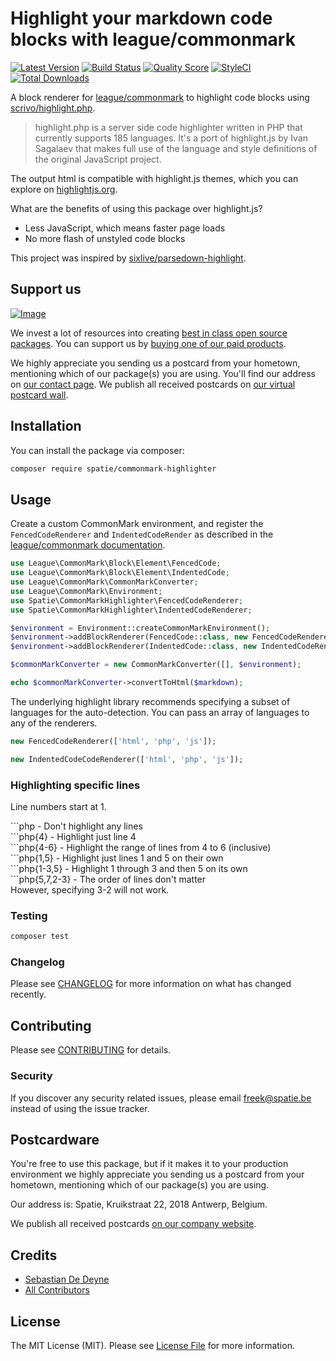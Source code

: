 # Highlight your markdown code blocks with league/commonmark

[![Latest Version](https://img.shields.io/github/release/spatie/commonmark-highlighter.svg?style=flat-square)](https://github.com/spatie/commonmark-highlighter/releases)
[![Build Status](https://img.shields.io/travis/spatie/commonmark-highlighter/master.svg?style=flat-square)](https://travis-ci.org/spatie/commonmark-highlighter)
[![Quality Score](https://img.shields.io/scrutinizer/g/spatie/commonmark-highlighter.svg?style=flat-square)](https://scrutinizer-ci.com/g/spatie/commonmark-highlighter)
[![StyleCI](https://styleci.io/repos/159513310/shield)](https://styleci.io/repos/159513310)
[![Total Downloads](https://img.shields.io/packagist/dt/spatie/commonmark-highlighter.svg?style=flat-square)](https://packagist.org/packages/spatie/commonmark-highlighter)

A block renderer for  [league/commonmark](https://github.com/thephpleague/commonmark) to highlight code blocks using [scrivo/highlight.php](https://github.com/scrivo/highlight.php).

> highlight.php is a server side code highlighter written in PHP that currently supports 185 languages. It's a port of highlight.js by Ivan Sagalaev that makes full use of the language and style definitions of the original JavaScript project.

The output html is compatible with highlight.js themes, which you can explore on [highlightjs.org](https://highlightjs.org/static/demo/). 

What are the benefits of using this package over highlight.js?

- Less JavaScript, which means faster page loads
- No more flash of unstyled code blocks

 This project was inspired by [sixlive/parsedown-highlight](https://github.com/sixlive/parsedown-highlight).

## Support us

[![Image](https://github-ads.s3.eu-central-1.amazonaws.com/commonmark-highlighter.jpg)](https://spatie.be/github-ad-click/commonmark-highlighter)

We invest a lot of resources into creating [best in class open source packages](https://spatie.be/open-source). You can support us by [buying one of our paid products](https://spatie.be/open-source/support-us).

We highly appreciate you sending us a postcard from your hometown, mentioning which of our package(s) you are using. You'll find our address on [our contact page](https://spatie.be/about-us). We publish all received postcards on [our virtual postcard wall](https://spatie.be/open-source/postcards).

## Installation

You can install the package via composer:

```bash
composer require spatie/commonmark-highlighter
```

## Usage

Create a custom CommonMark environment, and register the `FencedCodeRenderer` and `IndentedCodeRender` as described in the [league/commonmark documentation](https://commonmark.thephpleague.com/customization/block-rendering/).

```php
use League\CommonMark\Block\Element\FencedCode;
use League\CommonMark\Block\Element\IndentedCode;
use League\CommonMark\CommonMarkConverter;
use League\CommonMark\Environment;
use Spatie\CommonMarkHighlighter\FencedCodeRenderer;
use Spatie\CommonMarkHighlighter\IndentedCodeRenderer;

$environment = Environment::createCommonMarkEnvironment();
$environment->addBlockRenderer(FencedCode::class, new FencedCodeRenderer());
$environment->addBlockRenderer(IndentedCode::class, new IndentedCodeRenderer());

$commonMarkConverter = new CommonMarkConverter([], $environment);

echo $commonMarkConverter->convertToHtml($markdown);
```

The underlying highlight library recommends specifying a subset of languages for the auto-detection. You can pass an array of languages to any of the renderers.

```php
new FencedCodeRenderer(['html', 'php', 'js']);

new IndentedCodeCodeRenderer(['html', 'php', 'js']);
```

### Highlighting specific lines

Line numbers start at 1.

\`\`\`php - Don't highlight any lines  
\`\`\`php{4} - Highlight just line 4  
\`\`\`php{4-6} - Highlight the range of lines from 4 to 6 (inclusive)  
\`\`\`php{1,5} - Highlight just lines 1 and 5 on their own  
\`\`\`php{1-3,5} - Highlight 1 through 3 and then 5 on its own  
\`\`\`php{5,7,2-3} - The order of lines don't matter  
However, specifying 3-2 will not work.  

### Testing

``` bash
composer test
```

### Changelog

Please see [CHANGELOG](CHANGELOG.md) for more information on what has changed recently.

## Contributing

Please see [CONTRIBUTING](CONTRIBUTING.md) for details.

### Security

If you discover any security related issues, please email freek@spatie.be instead of using the issue tracker.

## Postcardware

You're free to use this package, but if it makes it to your production environment we highly appreciate you sending us a postcard from your hometown, mentioning which of our package(s) you are using.

Our address is: Spatie, Kruikstraat 22, 2018 Antwerp, Belgium.

We publish all received postcards [on our company website](https://spatie.be/en/opensource/postcards).

## Credits

- [Sebastian De Deyne](https://github.com/sebastiandedeyne)
- [All Contributors](../../contributors)

## License

The MIT License (MIT). Please see [License File](LICENSE.md) for more information.
